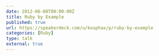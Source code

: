 ```yaml
---
date: 2012-06-08T00:00:00Z
title: Ruby by Example
published: true
url: https://speakerdeck.com/u/kouphax/p/ruby-by-example
categories: [Ruby]
type: talk
external: true
---
```

